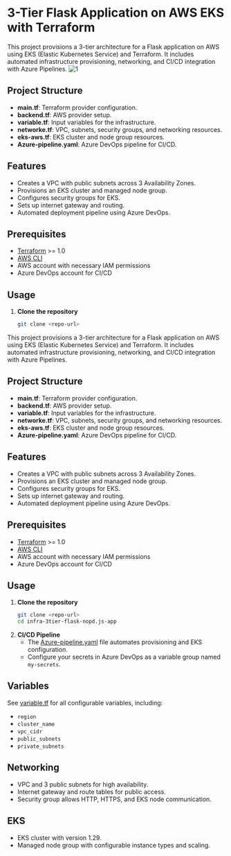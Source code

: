 # 3-Tier Flask Application on AWS EKS with Terraform

This project provisions a 3-tier architecture for a Flask application on AWS using EKS (Elastic Kubernetes Service) and Terraform. It includes automated infrastructure provisioning, networking, and CI/CD integration with Azure Pipelines.
![1](https://github.com/user-attachments/assets/ceedaee3-b5fb-4e98-a4f4-d6ff6a98555b)
## Project Structure

- **main.tf**: Terraform provider configuration.
- **backend.tf**: AWS provider setup.
- **variable.tf**: Input variables for the infrastructure.
- **networke.tf**: VPC, subnets, security groups, and networking resources.
- **eks-aws.tf**: EKS cluster and node group resources.
- **Azure-pipeline.yaml**: Azure DevOps pipeline for CI/CD.

## Features

- Creates a VPC with public subnets across 3 Availability Zones.
- Provisions an EKS cluster and managed node group.
- Configures security groups for EKS.
- Sets up internet gateway and routing.
- Automated deployment pipeline using Azure DevOps.

## Prerequisites

- [Terraform](https://www.terraform.io/downloads.html) >= 1.0
- [AWS CLI](https://aws.amazon.com/cli/)
- AWS account with necessary IAM permissions
- Azure DevOps account for CI/CD

## Usage

1. **Clone the repository**
   ```sh
   git clone <repo-url>


This project provisions a 3-tier architecture for a Flask application on AWS using EKS (Elastic Kubernetes Service) and Terraform. It includes automated infrastructure provisioning, networking, and CI/CD integration with Azure Pipelines.

## Project Structure

- **main.tf**: Terraform provider configuration.
- **backend.tf**: AWS provider setup.
- **variable.tf**: Input variables for the infrastructure.
- **networke.tf**: VPC, subnets, security groups, and networking resources.
- **eks-aws.tf**: EKS cluster and node group resources.
- **Azure-pipeline.yaml**: Azure DevOps pipeline for CI/CD.

## Features

- Creates a VPC with public subnets across 3 Availability Zones.
- Provisions an EKS cluster and managed node group.
- Configures security groups for EKS.
- Sets up internet gateway and routing.
- Automated deployment pipeline using Azure DevOps.

## Prerequisites

- [Terraform](https://www.terraform.io/downloads.html) >= 1.0
- [AWS CLI](https://aws.amazon.com/cli/)
- AWS account with necessary IAM permissions
- Azure DevOps account for CI/CD

## Usage

1. **Clone the repository**
   ```sh
   git clone <repo-url>
   cd infra-3tier-flask-nopd.js-app
   ```
2. **CI/CD Pipeline**
   - The [Azure-pipeline.yaml](Azure-pipeline.yaml) file automates provisioning and EKS configuration.
   - Configure your secrets in Azure DevOps as a variable group named `my-secrets`.

## Variables

See [variable.tf](variable.tf) for all configurable variables, including:
- `region`
- `cluster_name`
- `vpc_cidr`
- `public_subnets`
- `private_subnets`

## Networking

- VPC and 3 public subnets for high availability.
- Internet gateway and route tables for public access.
- Security group allows HTTP, HTTPS, and EKS node communication.

## EKS

- EKS cluster with version 1.29.
- Managed node group with configurable instance types and scaling.
